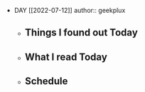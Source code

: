 - DAY [[2022-07-12]]
  author:: geekplux
	- ## Things I found out Today
	- ## What I read Today
	- ## Schedule